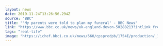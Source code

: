 ```yaml
---
layout: news 
date: 2019-11-24T13:26:56.294Z 
source: "BBC" 
title: "'My parents were told to plan my funeral' - BBC News" 
link: "https://www.bbc.co.uk/news/uk-england-devon-50288213?intlink_from_url=https://www.bbc.co.uk/news/topics/cz4pr2gdgvgt/inspiring-stories&link_location=live-reporting-story" 
tags: "real-life" 
image: "https://ichef.bbci.co.uk/news/660/cpsprodpb/1754E/production/_109566559_p1070527.jpg" 
---
```



